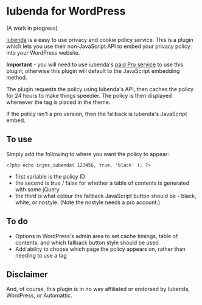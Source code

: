 Iubenda for WordPress
=====================

(A work in progress)

[iubenda](https://www.iubenda.com/) is a easy to use privacy and cookie policy service. This is a plugin which lets you use their non-JavaScript API to embed your privacy policy into your WordPress website.

**Important** - you will need to use iubenda's [paid Pro service](https://www.iubenda.com/en/pricing) to use this plugin; otherwise this plugin will default to the JavaScript embedding method.

The plugin requests the policy using Iubenda's API, then caches the policy for 24 hours to make things speedier. The policy is then displayed whereever the tag is placed in the theme.

If the policy isn't a pro version, then the fallback is Iubenda's JavaScript embed.

To use
------
Simply add the following to where you want the policy to appear:

`<?php echo injms_iubenda( 123456, true, 'black' ); ?>`

- first variable is the policy ID
- the second is true / false for whether a table of contents is generated with some jQuery
- the third is what colour the fallback JavaScript button should be - black,  white, or nostyle. (Note the nostyle needs a pro account.)

To do
-----

* Options in WordPress's admin area to set cache timings, table of contents, and which fallback button style should be used
* Add ability to choose which page the policy appears on, rather than needing to use a tag


Disclaimer
----------
And, of course, this plugin is in no way affiliated or endorsed by Iubenda, WordPress, or Automattic.